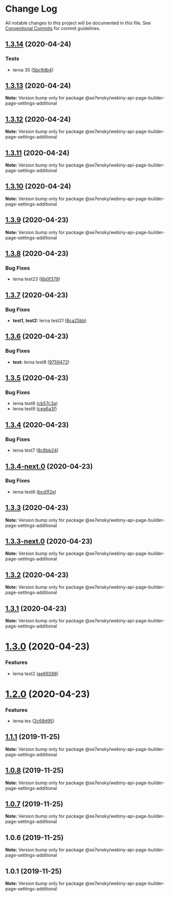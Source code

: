 # Change Log

All notable changes to this project will be documented in this file.
See [Conventional Commits](https://conventionalcommits.org) for commit guidelines.

## [1.3.14](https://github.com/SE7ENSKY/se7ensky-webiny-plugins/compare/@se7ensky/webiny-api-page-builder-page-settings-additional@1.3.13...@se7ensky/webiny-api-page-builder-page-settings-additional@1.3.14) (2020-04-24)


### Tests

* lerna 35 ([5bc9db4](https://github.com/SE7ENSKY/se7ensky-webiny-plugins/commit/5bc9db4))





## [1.3.13](https://github.com/SE7ENSKY/se7ensky-webiny-plugins/compare/@se7ensky/webiny-api-page-builder-page-settings-additional@1.3.12...@se7ensky/webiny-api-page-builder-page-settings-additional@1.3.13) (2020-04-24)

**Note:** Version bump only for package @se7ensky/webiny-api-page-builder-page-settings-additional





## [1.3.12](https://github.com/SE7ENSKY/se7ensky-webiny-plugins/compare/@se7ensky/webiny-api-page-builder-page-settings-additional@1.3.11...@se7ensky/webiny-api-page-builder-page-settings-additional@1.3.12) (2020-04-24)

**Note:** Version bump only for package @se7ensky/webiny-api-page-builder-page-settings-additional





## [1.3.11](https://github.com/SE7ENSKY/se7ensky-webiny-plugins/compare/@se7ensky/webiny-api-page-builder-page-settings-additional@1.3.10...@se7ensky/webiny-api-page-builder-page-settings-additional@1.3.11) (2020-04-24)

**Note:** Version bump only for package @se7ensky/webiny-api-page-builder-page-settings-additional





## [1.3.10](https://github.com/SE7ENSKY/se7ensky-webiny-plugins/compare/@se7ensky/webiny-api-page-builder-page-settings-additional@1.3.9...@se7ensky/webiny-api-page-builder-page-settings-additional@1.3.10) (2020-04-24)

**Note:** Version bump only for package @se7ensky/webiny-api-page-builder-page-settings-additional





## [1.3.9](https://github.com/SE7ENSKY/se7ensky-webiny-plugins/compare/@se7ensky/webiny-api-page-builder-page-settings-additional@1.3.8...@se7ensky/webiny-api-page-builder-page-settings-additional@1.3.9) (2020-04-23)

**Note:** Version bump only for package @se7ensky/webiny-api-page-builder-page-settings-additional





## [1.3.8](https://github.com/SE7ENSKY/se7ensky-webiny-plugins/compare/@se7ensky/webiny-api-page-builder-page-settings-additional@1.3.7...@se7ensky/webiny-api-page-builder-page-settings-additional@1.3.8) (2020-04-23)


### Bug Fixes

* lerna test23 ([6b0f379](https://github.com/SE7ENSKY/se7ensky-webiny-plugins/commit/6b0f379b0c130b7f420c43b58719cb86c8df442f))





## [1.3.7](https://github.com/SE7ENSKY/se7ensky-webiny-plugins/compare/@se7ensky/webiny-api-page-builder-page-settings-additional@1.3.6...@se7ensky/webiny-api-page-builder-page-settings-additional@1.3.7) (2020-04-23)


### Bug Fixes

* **test1, test2:** lerna test21 ([8ca25bb](https://github.com/SE7ENSKY/se7ensky-webiny-plugins/commit/8ca25bbb0f76c57c09a4fa0053dfe8c8dcfeea9c))





## [1.3.6](https://github.com/SE7ENSKY/se7ensky-webiny-plugins/compare/@se7ensky/webiny-api-page-builder-page-settings-additional@1.3.5...@se7ensky/webiny-api-page-builder-page-settings-additional@1.3.6) (2020-04-23)


### Bug Fixes

* **test:** lerna test8 ([9759472](https://github.com/SE7ENSKY/se7ensky-webiny-plugins/commit/9759472d16c1b7f2f5f29b20c8c5d1c70902003d))





## [1.3.5](https://github.com/SE7ENSKY/se7ensky-webiny-plugins/compare/@se7ensky/webiny-api-page-builder-page-settings-additional@1.3.4...@se7ensky/webiny-api-page-builder-page-settings-additional@1.3.5) (2020-04-23)


### Bug Fixes

* lerna test8 ([cb57c3a](https://github.com/SE7ENSKY/se7ensky-webiny-plugins/commit/cb57c3a98ababa732d72c32ea27349539b89b737))
* lerna test9 ([cea6a3f](https://github.com/SE7ENSKY/se7ensky-webiny-plugins/commit/cea6a3fb4a1264af82b222c3c67cfce0661d0dcd))





## [1.3.4](https://github.com/SE7ENSKY/se7ensky-webiny-plugins/compare/@se7ensky/webiny-api-page-builder-page-settings-additional@1.3.4-next.0...@se7ensky/webiny-api-page-builder-page-settings-additional@1.3.4) (2020-04-23)


### Bug Fixes

* lerna test7 ([8c8bb24](https://github.com/SE7ENSKY/se7ensky-webiny-plugins/commit/8c8bb246d2f415da108187255529ef2d0e339250))





## [1.3.4-next.0](https://github.com/SE7ENSKY/se7ensky-webiny-plugins/compare/@se7ensky/webiny-api-page-builder-page-settings-additional@1.3.3...@se7ensky/webiny-api-page-builder-page-settings-additional@1.3.4-next.0) (2020-04-23)


### Bug Fixes

* lerna test6 ([bcd1f2e](https://github.com/SE7ENSKY/se7ensky-webiny-plugins/commit/bcd1f2e6f1dbccfe4606b3f467052ff7aef7d0cb))





## [1.3.3](https://github.com/SE7ENSKY/se7ensky-webiny-plugins/compare/@se7ensky/webiny-api-page-builder-page-settings-additional@1.3.3-next.0...@se7ensky/webiny-api-page-builder-page-settings-additional@1.3.3) (2020-04-23)

**Note:** Version bump only for package @se7ensky/webiny-api-page-builder-page-settings-additional





## [1.3.3-next.0](https://github.com/SE7ENSKY/se7ensky-webiny-plugins/compare/@se7ensky/webiny-api-page-builder-page-settings-additional@1.3.2...@se7ensky/webiny-api-page-builder-page-settings-additional@1.3.3-next.0) (2020-04-23)

**Note:** Version bump only for package @se7ensky/webiny-api-page-builder-page-settings-additional





## [1.3.2](https://github.com/SE7ENSKY/se7ensky-webiny-plugins/compare/@se7ensky/webiny-api-page-builder-page-settings-additional@1.3.1...@se7ensky/webiny-api-page-builder-page-settings-additional@1.3.2) (2020-04-23)

**Note:** Version bump only for package @se7ensky/webiny-api-page-builder-page-settings-additional





## [1.3.1](https://github.com/SE7ENSKY/se7ensky-webiny-plugins/compare/@se7ensky/webiny-api-page-builder-page-settings-additional@1.3.0...@se7ensky/webiny-api-page-builder-page-settings-additional@1.3.1) (2020-04-23)

**Note:** Version bump only for package @se7ensky/webiny-api-page-builder-page-settings-additional





# [1.3.0](https://github.com/SE7ENSKY/se7ensky-webiny-plugins/compare/@se7ensky/webiny-api-page-builder-page-settings-additional@1.2.0...@se7ensky/webiny-api-page-builder-page-settings-additional@1.3.0) (2020-04-23)


### Features

* lerna test2 ([ae69288](https://github.com/SE7ENSKY/se7ensky-webiny-plugins/commit/ae69288956170600443233defbbf1a0a2878f562))





# [1.2.0](https://github.com/SE7ENSKY/se7ensky-webiny-plugins/compare/@se7ensky/webiny-api-page-builder-page-settings-additional@1.1.1...@se7ensky/webiny-api-page-builder-page-settings-additional@1.2.0) (2020-04-23)


### Features

* lerna tes ([2c68d95](https://github.com/SE7ENSKY/se7ensky-webiny-plugins/commit/2c68d95e39b64115e97e4cbabaadb720d0596d54))





## [1.1.1](https://github.com/SE7ENSKY/se7ensky-webiny-plugins/compare/@se7ensky/webiny-api-page-builder-page-settings-additional@1.0.8...@se7ensky/webiny-api-page-builder-page-settings-additional@1.1.1) (2019-11-25)

**Note:** Version bump only for package @se7ensky/webiny-api-page-builder-page-settings-additional





## [1.0.8](https://github.com/SE7ENSKY/se7ensky-webiny-plugins/compare/@se7ensky/webiny-api-page-builder-page-settings-additional@1.0.7...@se7ensky/webiny-api-page-builder-page-settings-additional@1.0.8) (2019-11-25)

**Note:** Version bump only for package @se7ensky/webiny-api-page-builder-page-settings-additional





## [1.0.7](https://github.com/SE7ENSKY/se7ensky-webiny-plugins/compare/@se7ensky/webiny-api-page-builder-page-settings-additional@1.0.6...@se7ensky/webiny-api-page-builder-page-settings-additional@1.0.7) (2019-11-25)

**Note:** Version bump only for package @se7ensky/webiny-api-page-builder-page-settings-additional





## 1.0.6 (2019-11-25)

**Note:** Version bump only for package @se7ensky/webiny-api-page-builder-page-settings-additional





## 1.0.1 (2019-11-25)

**Note:** Version bump only for package @se7ensky/webiny-api-page-builder-page-settings-additional
